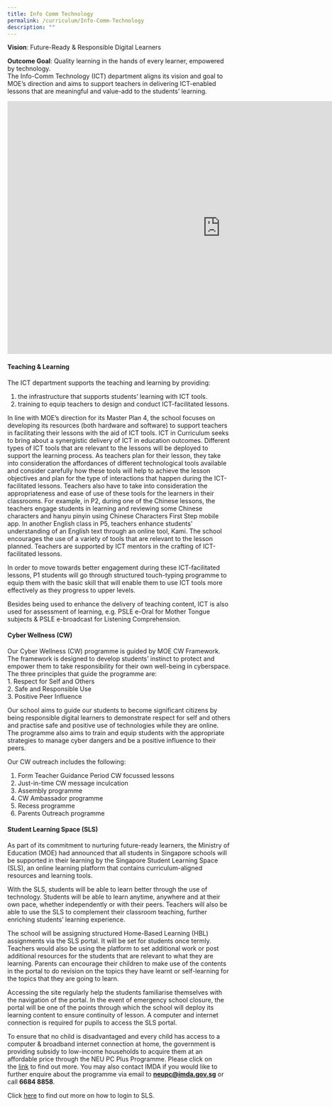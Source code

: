 ```yaml
---
title: Info Comm Technology
permalink: /curriculum/Info-Comm-Technology
description: ""
---
```

**Vision**: Future-Ready &amp; Responsible Digital Learners&nbsp;

**Outcome Goal**: Quality learning in the hands of every learner, empowered by technology.  
The Info-Comm Technology (ICT) department aligns its vision and goal to MOE’s direction and aims to support teachers in delivering ICT-enabled lessons that are meaningful and value-add to the students’ learning.


<iframe allowfullscreen="true" height="569" width="960" frameborder="0" src="https://docs.google.com/presentation/d/e/2PACX-1vRP5vI63mjgg-Rs11Y1UqLyM0eBH5XT4BzMqysYe6WvM62rDdfxSkH7AphKD1psR-5RM39WmGl7VdLY/embed?start=false&amp;loop=false&amp;delayms=3000"></iframe>


#### **Teaching &amp; Learning**

The ICT department supports the teaching and learning by providing:

1.  the infrastructure that supports students’ learning with ICT tools.
2.  training to equip teachers to design and conduct ICT-facilitated lessons.

  

In line with MOE’s direction for its&nbsp;Master Plan 4, the school focuses on developing its resources (both hardware and software) to support teachers in facilitating their lessons with the aid of ICT tools. ICT in Curriculum seeks to bring about a synergistic delivery of ICT in education outcomes. Different types of ICT tools that are relevant to the lessons will be deployed to support the learning process. As teachers plan for their lesson, they take into consideration the affordances of different technological tools available and consider carefully how these tools will help to achieve the lesson objectives and plan for the type of interactions that happen during the ICT-facilitated lessons. Teachers also have to take into consideration the appropriateness and ease of use of these tools for the learners in their classrooms. For example, in P2, during one of the Chinese lessons, the teachers engage students in learning and reviewing some Chinese characters and hanyu pinyin using Chinese Characters First Step mobile app. In another English class in P5, teachers enhance students’ understanding of an English text through an online tool, Kami. The school encourages the use of a variety of tools that are relevant to the lesson planned. Teachers are supported by ICT mentors in the crafting of ICT-facilitated lessons.

In order to move towards better engagement during these ICT-facilitated lessons, P1 students will go through structured touch-typing programme to equip them with the basic skill that will enable them to use ICT tools more effectively as they progress to upper levels.

Besides being used to enhance the delivery of teaching content, ICT is also used for assessment of learning, e.g. PSLE e-Oral for Mother Tongue subjects &amp; PSLE e-broadcast for Listening Comprehension.

#### **Cyber Wellness (CW)**

Our Cyber Wellness (CW) programme is guided by MOE CW Framework. The framework is designed to develop students’ instinct to protect and empower them to take responsibility for their own well-being in cyberspace. The three principles that guide the programme are:  
1\. Respect for Self and Others  
2\. Safe and Responsible Use  
3\. Positive Peer Influence  
  
Our school aims to guide our students to become significant citizens by being responsible digital learners to demonstrate respect for self and others and practise safe and positive use of technologies while they are online. The programme also aims to train and equip students with the appropriate strategies to manage cyber dangers and be a positive influence to their peers.  
  
Our CW outreach includes the following:

1.  Form Teacher Guidance Period CW focussed lessons
2.  Just-in-time CW message inculcation
3.  Assembly programme
4.  CW Ambassador programme
5.  Recess programme
6.  Parents Outreach programme

#### 

#### **Student Learning Space (SLS)**

As part of its commitment to nurturing future-ready learners, the Ministry of Education (MOE) had announced that all students in Singapore schools will be supported in their learning by the Singapore Student Learning Space (SLS), an online learning platform that contains curriculum-aligned resources and learning tools.&nbsp;  

With the SLS, students will be able to learn better through the use of technology. Students will be able to learn anytime, anywhere and at their own pace, whether independently or with their peers. Teachers will also be able to use the SLS to complement their classroom teaching, further enriching students’ learning experience.

The school will be assigning structured Home-Based Learning (HBL) assignments via the SLS portal. It will be set for students once termly. Teachers would also be using the platform to set additional work or post additional resources for the students that are relevant to what they are learning. Parents can encourage their children to make use of the contents in the portal to do revision on the topics they have learnt or self-learning for the topics that they are going to learn.

Accessing the site regularly help the students familiarise themselves with the navigation of the portal. In the event of emergency school closure, the portal will be one of the points through which the school will deploy its learning content to ensure continuity of lesson. A computer and internet connection is required for pupils to access the SLS portal.&nbsp;

To ensure that no child is disadvantaged and every child has access to a computer &amp; broadband internet connection at home, the government is providing subsidy to low-income households to acquire them at an affordable price through the NEU PC Plus Programme. Please click on the&nbsp;[link](https://www.imda.gov.sg/neupc)&nbsp;to find out more. You may also contact IMDA if you would like to further enquire about the programme via email to&nbsp;**neupc@imda.gov.sg**&nbsp;or call&nbsp;**6684 8858**.

Click&nbsp;[here](https://springdalepri.moe.edu.sg/parents-infoweb/student-learning-space-sls)&nbsp;to find out more on how to login to SLS.